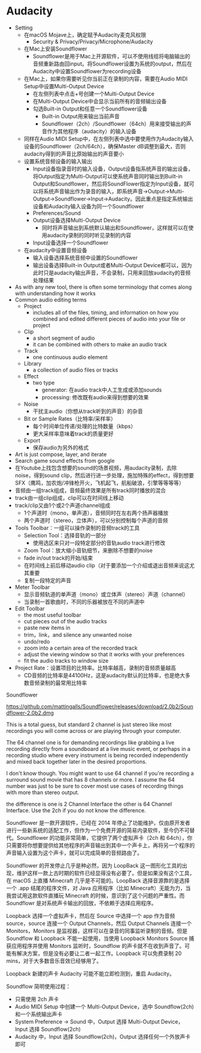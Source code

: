 # Audacity

- Setting
  - 在macOS Mojave上，确定赋予Audacity麦克风权限
    - Security & Privacy/Privacy/Microphone/Audacity
  - 在Mac上安装Soundflower
    - Soundflower是用于Mac上开源软件，可以不使用线缆将电脑输出的音频重新路由回input。将Soundflower设置为系统的output，然后在Audacity中设置Soundflower为recording设备
  - 在Mac上，如果你需要听见你当前正在录制的内容，需要在Audio MIDI Setup中设置Multi-Output Device
    - 在左侧列表中点击+号创建一个Multi-Output Device
    - 在Multi-Output Device中会显示当前所有的音频输出设备
    - 勾选Built-in Output和任意一个Soundflower设备
      - Built-in Output用来输出当前声音
      - Soundflower（2ch）/Soundflower（64ch）用来接受输出的声音作为其他程序（audacity）的输入设备
  - 同样在Audio MIDI Setup中，在左侧列表中选中要使用作为Audacity输入设备的Soundflower（2ch/64ch），确保Master dB调整到最大，否则audacity得到的声音比原始输出的声音要小
  - 设置系统音频设备的输入输出
    - Input设备指录音时的输入设备，Output设备指系统声音的输出设备，将Output指定为Multi-Output可以使系统声音同时输出到Built-in Output和Soundflower，然后将SoundFlower指定为Input设备，就可以将系统声音输出作为录音的输入，即系统声音->Output->Multi-Output->Soundflower->Input->Audacity。因此重点是指定系统输出设备和Audacity输入设备为同一个Soundflower
    - Preferences/Sound
    - Output设备选择Multi-Output Device
      - 同时将声音输出到系统默认输出和Soundflower，这样就可以在使用audacity录制的同时听见录制的内容
    - Input设备选择一个Soundflower
  - 在audacity中设置音频设备
    - 输入设备选择系统音频中设置的Soundflower
    - 输出设备选择Built-in Output或者Multi-Output Device都可以，因为此时只是audacity输出声音，不会录制，只用来回放audacity的音频处理结果
- As with any new tool, there is often some terminology that comes along with understanding how it works
- Common audio editing terms
  - Project
    - includes all of the files, timing, and information on how you combined and edited different pieces of audio into your file or project
  - Clip
    - a short segment of audio
    - it can be combined with others to make an audio track
  - Track
    - one continuous audio element
  - Library
    - a collection of audio files or tracks
  - Effect
    - two type
      - generator: 在audio track中人工生成或添加sounds
      - processing: 修改既有audio来得到想要的效果
  - Noise
    - 干扰主audio（你想从track听到的声音）的杂音
  - Bit or Sample Rates（比特率/采样率）
    - 每个时间单位传递/处理的比特数量（kbps）
    - 更大采样率意味着track的质量更好
  - Export
    - 保存audio为另外的格式
- Art is just compose, layer, and iterate
- Search game sound effects from google
- 在Youtube上找包含想要的sound的场景视频，用audacity录制，去除noise，得到sound clip，然后进行进一步处理，施加特殊的effect，得到想要SFX（鹰鸣，加农炮/冲锋枪开火，飞机起飞，航船破浪，引擎等等等等）
- 音频由一组track组成，音频最终效果是所有track同时播放的混合
- track由一组clip组成，clip可以在时间线上移动
- track/clip又由1个或2个声道channel组成
  - 1个声道时（mono，单声道），音频同时在左右两个扬声器播放
  - 两个声道时（stereo，立体声），可以分别控制每个声道的音频
- Tools Toolbar：一组可以操作录制的音频track的工具
  - Selection Tool：选择音轨的一部分
    - 使用选区来只对一段特定部分的音轨audio track进行修改
  - Zoom Tool：放大缩小音轨细节，来删除不想要的noise
  - fade in/out track的开始/结束
  - 在时间线上前后移动audio clip（对于要添加一个介绍或退出音频来说这尤其重要
  - 复制一段特定的声音
- Meter Toolbar
  - 显示音频轨道的单声道（mono）或立体声（stereo）声道（channel）
  - 当录制一首歌曲时，不同的乐器被放在不同的声道中
- Edit Toolbar
  - the most useful toolbar
  - cut pieces out of the audio tracks
  - paste new items in
  - trim，link，and silence any unwanted noise
  - undo/redo
  - zoom into a certain area of the recorded track
  - adjust the viewing window so that it works with your preferences
  - fit the audio tracks to window size
- Project Rate：设置项目的比特率。比特率越高，录制的音频质量越高
  - CD音频的比特率是44100Hz，这是audacity默认的比特率，也是绝大多数音频录制的最常用比特率


Soundflower

https://github.com/mattingalls/Soundflower/releases/download/2.0b2/Soundflower-2.0b2.dmg

This is a total guess, but standard 2 channel is just stereo like most recordings you will come across or are playing through your computer.

The 64 channel one is for demanding recordings like grabbing a live recording directly from a soundboard at a live music event, or perhaps in a recording studio where every instrument is being recorded independently and mixed back together later in the desired proportions.

I don't know though. You might want to use 64 channel if you're recording a surround sound movie that has 8 channels or more. I assume the 64 number was just to be sure to cover most use cases of recording things with more than stereo output.

the difference is one is 2 Channel Interface the other is 64 Channel Interface. Use the 2ch if you do not know the difference.

Soundflower 是一款开源软件，已经在 2014 年停止了功能维护，仅由原开发者进行一些新系统的适配工作，但作为一个免费开源的简易内录软件，至今仍不可替代。Soundflower 的功能非常简单，它提供了两个虚拟声卡（2ch 和 64ch），你只需要将你想要提供给其他程序的声音输出到其中一个声卡上，再将另一个程序的声音输入设置为这个声卡，就可以完成简单的音频路由了。

Soundflower 的开发停止几乎是种必然，因为 LoopBack 这一图形化工具的出现，维护这样一款上古时期的软件已经显得没有必要了。但是如果没有这个工具，在 macOS 上直播 Minecraft 几乎是不可能的。LoopBack 选择音源靠的是选择一个 .app 结尾的程序文件，对 Java 应用程序（比如 Minecraft）无能为力，当我尝试用这款软件直播玩 Minecraft 的时候，意识到了这个问题的严重性。而 Soundflowr 是对系统声卡输出的回放，不依赖于选择应用程序。

Loopback 选择一个虚拟声卡，然后在 Source 中选择一个 app 作为音频 source，source 连接一个 Output Channels，然后 Output Channels 连接一个 Monitors，Monitors 是监视器，这样可以在录音的同事监听录制的音频。但是 Soundflow 和 Loopback 不能一起使用，当使用 Loopback Monitors Source 捕获应用程序并使用 Monitors 监听时，Soundflow 的声卡就不在收到声音了。可能有解决方案，但是没有必要让二者一起工作。Loopback 可以免费录制 20 mins，对于大多数音乐音效已经够用了。

Loopback 新建的声卡 Audacity 可能不能立即检测到，重启 Audacity。

Soundflow 简明使用过程：

- 只需使用 2ch 声卡
- Audio MIDI Setup 中创建一个 Multi-Output Device，选中 Soundflow(2ch) 和一个系统输出声卡
- System Preference -> Sound 中，Output 选择 Multi-Output Device，Input 选择 Soundflow(2ch)
- Audacity 中，Input 选择 Soundflow(2ch)，Output 选择任何一个外放声卡即可
